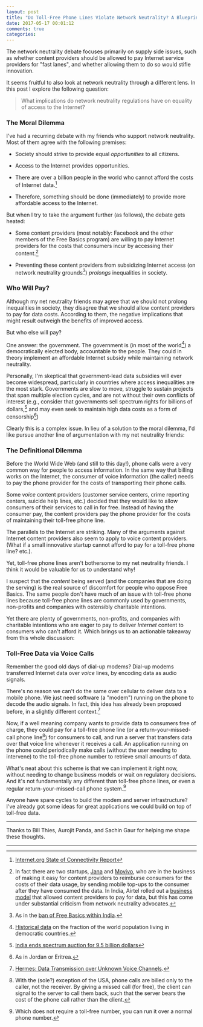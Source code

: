 ```yaml
---
layout: post
title: "Do Toll-Free Phone Lines Violate Network Neutrality? A Blueprint for Providing Toll-Free Cellular Data"
date: 2017-05-17 00:01:12
comments: true
categories:
---
```


The network neutrality debate focuses primarily on supply side issues, such as whether content providers should be
allowed to pay Internet service providers for "fast lanes", and whether allowing them to do so would stifle innovation.

It seems fruitful to also look at network neutrality through a
different lens. In this post I explore the following question:

>  What implications do network neutrality regulations have on equality of access to the Internet?

### The Moral Dilemma

I've had a recurring debate with my friends who support network neutrality. Most of them agree with the following premises:

- Society should strive to provide equal *opportunities* to all citizens.

- Access to the Internet provides opportunities.

- There are over a billion people in the world who cannot afford the costs of Internet data.[^2]

- Therefore, something should be done (immediately) to provide more
  affordable access to the Internet.

But when I try to take the argument further (as follows), the debate gets heated:

- Some content providers (most notably: Facebook and the other members of the Free Basics program)
  are willing to pay Internet providers for the costs that consumers incur by accessing their content.[^3]

- Preventing these content providers from subsidizing Internet access (on
  network neutrality grounds[^9]) *prolongs* inequalities in society.

### Who Will Pay?

Although my net neutrality friends may agree that we should not
prolong inequalities in society, they disagree that we should allow content providers
to pay for data costs. According to them, the negative implications that might
result outweigh the benefits of improved access.

But who else will pay?

One answer: the government. The government is (in most of the world[^4]) a
democratically elected body, accountable to the people. They could in theory
implement an affordable Internet subsidy while
maintaining network neutrality.

Personally, I'm skeptical that government-lead data subsidies will ever become
widespread, particularly in countries where
access inequalities are the most stark. Governments are slow to move,
struggle to sustain projects that span multiple election cycles,
and are not without their own conflicts of interest (e.g., consider that
governments sell spectrum rights for billions of dollars,[^5] and may even seek
to maintain high data costs as a form of censorship[^6])

Clearly this is a complex issue. In lieu of a solution to the moral dilemma, I'd like pursue
another line of argumentation with my net neutrality friends:

### The Definitional Dilemma

Before the World Wide Web (and still to this day!), phone calls were a very common way for
people to access information. In the same way that billing works on the Internet, the consumer of voice
information (the caller) needs to pay the phone provider for the costs of
transporting their phone calls.

Some *voice* content providers (customer service
centers, crime reporting centers, suicide help lines, etc.) decided that they
would like to allow consumers of their services to call in for free.
Instead of having the consumer pay, the content providers pay the phone provider for the costs of
maintaining their toll-free phone line.

The parallels to the Internet are striking. Many of the arguments against Internet content providers also seem to apply to voice content providers.
(What if a small innovative startup cannot afford to pay for a toll-free phone line? etc.).

Yet, toll-free phone lines aren't bothersome to my net neutrality
friends. I think it would be valuable for us to understand why!

I suspect that the *content* being served (and the companies that are doing the serving) is the real source of discomfort
for people who oppose Free Basics. The same people don't have much of an issue with toll-free phone
lines because toll-free phone lines are commonly used by governments, non-profits and companies with ostensibly charitable intentions.

Yet there are plenty of governments, non-profits, and companies with charitable intentions who are eager to
pay to deliver *Internet* content to consumers who can't afford it. Which
brings us to an actionable takeaway from this whole discussion:

### Toll-Free Data via Voice Calls

Remember the good old days of dial-up modems? Dial-up modems transferred
Internet data over *voice* lines, by encoding data as audio signals.

There's no reason we can't do the same over cellular to deliver data to a
mobile phone. We just need software (a "modem") running on the
phone to decode the audio signals. In fact, this idea has already been proposed
before, in a slightly different context.[^7]

Now, if a well meaning company wants to provide data to consumers free of
charge, they could pay for a toll-free phone line (or a return-your-missed-call phone line[^11]) for consumers to call, and run a server that transfers data over that
voice line whenever it receives a call. An application running on the phone could periodically make calls (without
the user needing to intervene) to the toll-free phone number to retrieve small
amounts of data.

What's neat about this scheme is that we can implement it right now, without needing to change business models or wait on regulatory decisions. And it's not fundamentally any different than toll-free phone lines, or even a regular return-your-missed-call phone system.[^10]

Anyone have spare cycles to build the modem and server infrastructure? I've already got some ideas for great applications we could build
on top of toll-free data.

---

Thanks to Bill Thies, Aurojit Panda, and Sachin Gaur for helping me shape these thoughts.

---

[^2]: [Internet.org State of Connectivity Report](https://info.internet.org/en/wp-content/uploads/sites/4/2016/07/state-of-connectivity-2015-2016-02-21-final.pdf)

[^3]: In fact there are two startups, [Jana](http://www.jana.com/home) and [Movivo](http://www.movivo.com/), who are in the business of making it easy for content providers to reimburse consumers for the costs of their data usage, by sending mobile top-ups to the consumer after they have consumed the data. In India, Airtel rolled out a [business model](https://en.wikipedia.org/wiki/Airtel_Zero) that allowed content providers to pay for data, but this has come under substantial criticism from network neutrality advocates.

[^4]: [Historical data](https://ourworldindata.org/democracy/) on the fraction of the world population living in democratic countries.

[^5]: [India ends spectrum auction for 9.5 billion dollars](http://www.livemint.com/Industry/xt5r4Zs5RmzjdwuLUdwJMI/Spectrum-auction-ends-after-lukewarm-response-from-telcos.html)

[^6]: As in Jordan or Eritrea.

[^7]: [Hermes: Data Transmission over Unknown Voice Channels](https://www.cs.nyu.edu/~jchen/publications/com31a-dhananjay.pdf).

[^9]: As in the [ban of Free Basics within India](https://www.theguardian.com/technology/2016/may/12/facebook-free-basics-india-zuckerberg).

[^10]: Which does not require a toll-free number, you can run it over a normal phone number.

[^11]: With the (sole?) exception of the USA, phone calls are billed only to the caller, not the receiver. By giving a missed call (for free), the client can signal to the server to call them back, such that the server bears the cost of the phone call rather than the client.
